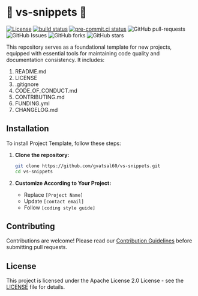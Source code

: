 # 🚀 vs-snippets 🚀

[![License](https://img.shields.io/badge/License-Apache_2.0-blue.svg)](https://img.shields.io/github/license/gvatsal60/vs-snippets)
[![build status](https://github.com/gvatsal60/vs-snippets/actions/workflows/readme-checker.yaml/badge.svg)](https://github.com/gvatsal60/vs-snippets/actions/workflows/readme-checker.yaml)
[![pre-commit.ci status](https://results.pre-commit.ci/badge/github/gvatsal60/vs-snippets/master.svg)](https://results.pre-commit.ci/latest/github/gvatsal60/vs-snippets/HEAD)
![GitHub pull-requests](https://img.shields.io/github/issues-pr/gvatsal60/vs-snippets)
![GitHub Issues](https://img.shields.io/github/issues/gvatsal60/vs-snippets)
![GitHub forks](https://img.shields.io/github/forks/gvatsal60/vs-snippets)
![GitHub stars](https://img.shields.io/github/stars/gvatsal60/vs-snippets)

This repository serves as a foundational template for new projects, equipped with essential tools for
maintaining code quality and documentation consistency. It includes:

1. README.md
2. LICENSE
3. .gitignore
4. CODE_OF_CONDUCT.md
5. CONTRIBUTING.md
6. FUNDING.yml
7. CHANGELOG.md

## Installation

To install Project Template, follow these steps:

1. **Clone the repository:**

   ```bash
   git clone https://github.com/gvatsal60/vs-snippets.git
   cd vs-snippets
   ```

2. **Customize According to Your Project:**
   * Replace `[Project Name]`
   * Update `[contact email]`
   * Follow `[coding style guide]`

## Contributing

Contributions are welcome! Please read our
[Contribution Guidelines](https://github.com/gvatsal60/vs-snippets/blob/HEAD/CONTRIBUTING.md)
before submitting pull requests.

## License

This project is licensed under the Apache License 2.0 License - see the
[LICENSE](https://github.com/gvatsal60/vs-snippets/blob/HEAD/LICENSE) file for details.
